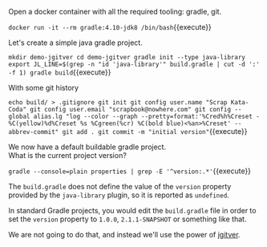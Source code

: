 Open a docker container with all the required tooling: gradle, git.

`docker run -it --rm gradle:4.10-jdk8 /bin/bash`{{execute}} 

Let's create a simple java gradle project.

`mkdir demo-jgitver
cd demo-jgitver
gradle init --type java-library
export JL_LINE=$(grep -n "id 'java-library'" build.gradle | cut -d ':' -f 1)
gradle build`{{execute}}

With some git history

`echo build/ > .gitignore
git init
git config user.name "Scrap Kata-Coda"
git config user.email "scrapbook@nowhere.com"
git config --global alias.lg "log --color --graph --pretty=format:'%Cred%h%Creset -%C(yellow)%d%Creset %s %Cgreen(%cr) %C(bold blue)<%an>%Creset' --abbrev-commit"
git add .
git commit -m "initial version"`{{execute}}

We now have a default buildable gradle project.  
What is the current project version?

`gradle --console=plain properties | grep -E '^version:.*'`{{execute}}

The `build.gradle` does not define the value of the `version` property provided by the `java-library` plugin, so it is reported as `undefined`.

In standard Gradle projects, you would edit the `build.gradle` file in order to set the `version` property to `1.0.0`, `2.1.1-SNAPSHOT` or something like that.

We are not going to do that, and instead we'll use the power of [jgitver](https://jgitver.github.io). 